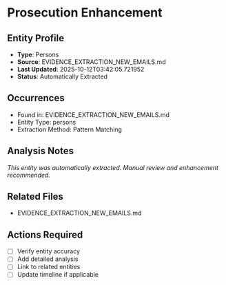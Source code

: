 # Prosecution Enhancement

## Entity Profile
- **Type**: Persons
- **Source**: EVIDENCE_EXTRACTION_NEW_EMAILS.md
- **Last Updated**: 2025-10-12T03:42:05.721952
- **Status**: Automatically Extracted

## Occurrences
- Found in: EVIDENCE_EXTRACTION_NEW_EMAILS.md
- Entity Type: persons
- Extraction Method: Pattern Matching

## Analysis Notes
*This entity was automatically extracted. Manual review and enhancement recommended.*

## Related Files
- EVIDENCE_EXTRACTION_NEW_EMAILS.md

## Actions Required
- [ ] Verify entity accuracy
- [ ] Add detailed analysis
- [ ] Link to related entities
- [ ] Update timeline if applicable
